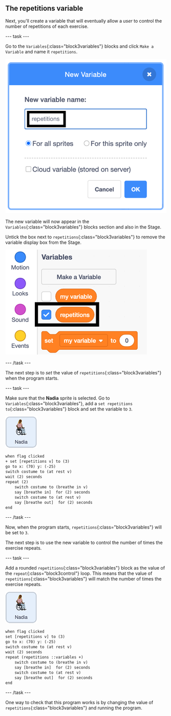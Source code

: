 ## The repetitions variable

Next, you'll create a variable that will eventually allow a _user_ to control the number of repetitions of each exercise.

--- task ---

Go to the `Variables`{:class="block3variables"} blocks and click `Make a Variable` and name it `repetitions`.

![Making a new variable dialogue box](images/createRepetitionsVariable.png)

The new variable will now appear in the `Variables`{:class="block3variables"} blocks section and also in the Stage. 

Untick the box next to `repetitions`{:class="block3variables"} to remove the variable display box from the Stage.

![Untick the repetitions variable](images/untickRepetitionsVariable.png)

--- /task ---

The next step is to _set_ the value of `repetitions`{:class="block3variables"} when the program starts.

--- task ---

Make sure that the **Nadia** sprite is selected. Go to `Variables`{:class="block3variables"}, add a `set repetitions to`{:class="block3variables"} block and set the variable to `3`.

![Nadia sprite icon](images/nadia_sprite.png)

```blocks3
when flag clicked
+ set [repetitions v] to (3)
go to x: (70) y: (-25)
switch costume to (at rest v)
wait (2) seconds
repeat (2)
    switch costume to (breathe in v)
    say [breathe in]  for (2) seconds
    switch costume to (at rest v)
    say [breathe out]  for (2) seconds
end
```

--- /task ---

Now, when the program starts, `repetitions`{:class="block3variables"} will be set to `3`.

The next step is to use the new variable to control the number of times the exercise repeats. 

--- task ---

Add a rounded `repetitions`{:class="block3variables"} block as the value of the `repeat`{:class="block3control"} loop.  This means that the value of `repetitions`{:class="block3variables"} will match the number of times the exercise repeats.

![Nadia sprite icon](images/nadia_sprite.png)

```blocks3
when flag clicked
set [repetitions v] to (3)
go to x: (70) y: (-25)
switch costume to (at rest v)
wait (2) seconds
repeat (repetitions ::variables +)
    switch costume to (breathe in v)
    say [breathe in]  for (2) seconds
    switch costume to (at rest v)
    say [breathe out]  for (2) seconds
end
```

--- /task ---

One way to check that this program works is by changing the value of `repetitions`{:class="block3variables"} and running the program.

